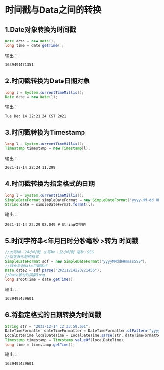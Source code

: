 # 时间戳与Data之间的转换

## 1.Date对象转换为时间戳

```java
Date date = new Date();
long time = date.getTime();
```

输出：

```shell
1639491471351
```

## 2.时间戳转换为Date日期对象

```java
long l = System.currentTimeMillis();
Date date = new Date(l);
```

输出：

```shell
Tue Dec 14 22:21:24 CST 2021
```

## 3.时间戳转换为Timestamp

```java
long l = System.currentTimeMillis();
Timestamp timestamp = new Timestamp(l);
```

输出：

```shell
2021-12-14 22:24:11.299
```

## 4.时间戳转换为指定格式的日期

```java
long l = System.currentTimeMillis();
SimpleDateFormat simpleDateFormat = new SimpleDateFormat("yyyy-MM-dd HH:mm:ss.SSS");
String date = simpleDateFormat.format(l);
```

输出：

```shell
2021-12-14 22:29:02.049 # String类型的
```

## 5.时间字符串<年月日时分秒毫秒 >转为 时间戳

```java
//大写HH：24小时制，小写hh：12小时制 毫秒：SSS
//指定转化前的格式
SimpleDateFormat sdf = new SimpleDateFormat("yyyyMMddHHmmssSSS");
//转化后为Date日期格式
Date date2 = sdf.parse("20211214223221456");
//Date转为时间戳long
long shootTime = date.getTime();
```

输出：

```shell
1639492439601
```

## 6.将指定格式的日期转换为时间戳

```java
String str = "2021-12-14 22:33:59.601";
DateTimeFormatter dateTimeFormatter = DateTimeFormatter.ofPattern("yyyy-MM-dd HH:mm:ss.SSS");
LocalDateTime localDateTime = LocalDateTime.parse(str, dateTimeFormatter);
Timestamp timestamp = Timestamp.valueOf(localDateTime);
long time = timestamp.getTime();
```

输出：

```shell
1639492439601
```

